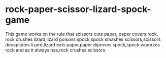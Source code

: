 # rock-paper-scissor-lizard-spock-game
This game works on the rule that scissors cuts paper, paper covers rock, rock crushes lizard,lizard poisons spock,spock smashes scissors,scissors decapitates lizard,lizard eats paper,paper diproves spock,spock vaporzes rock and as it always has,rock crushes scissors
